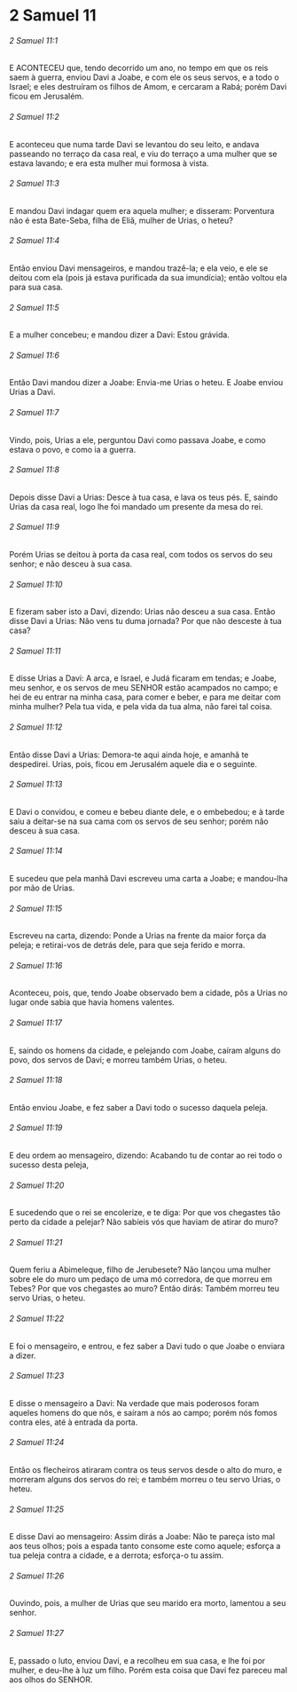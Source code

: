 # 2 Samuel 11

###### 2 Samuel 11:1

E ACONTECEU que, tendo decorrido um ano, no tempo em que os reis saem à guerra, enviou Davi a Joabe, e com ele os seus servos, e a todo o Israel; e eles destruíram os filhos de Amom, e cercaram a Rabá; porém Davi ficou em Jerusalém.

###### 2 Samuel 11:2

E aconteceu que numa tarde Davi se levantou do seu leito, e andava passeando no terraço da casa real, e viu do terraço a uma mulher que se estava lavando; e era esta mulher mui formosa à vista.

###### 2 Samuel 11:3

E mandou Davi indagar quem era aquela mulher; e disseram: Porventura não é esta Bate-Seba, filha de Eliã, mulher de Urias, o heteu?

###### 2 Samuel 11:4

Então enviou Davi mensageiros, e mandou trazê-la; e ela veio, e ele se deitou com ela (pois já estava purificada da sua imundícia); então voltou ela para sua casa.

###### 2 Samuel 11:5

E a mulher concebeu; e mandou dizer a Davi: Estou grávida.

###### 2 Samuel 11:6

Então Davi mandou dizer a Joabe: Envia-me Urias o heteu. E Joabe enviou Urias a Davi.

###### 2 Samuel 11:7

Vindo, pois, Urias a ele, perguntou Davi como passava Joabe, e como estava o povo, e como ia a guerra.

###### 2 Samuel 11:8

Depois disse Davi a Urias: Desce à tua casa, e lava os teus pés. E, saindo Urias da casa real, logo lhe foi mandado um presente da mesa do rei.

###### 2 Samuel 11:9

Porém Urias se deitou à porta da casa real, com todos os servos do seu senhor; e não desceu à sua casa.

###### 2 Samuel 11:10

E fizeram saber isto a Davi, dizendo: Urias não desceu a sua casa. Então disse Davi a Urias: Não vens tu duma jornada? Por que não desceste à tua casa?

###### 2 Samuel 11:11

E disse Urias a Davi: A arca, e Israel, e Judá ficaram em tendas; e Joabe, meu senhor, e os servos de meu SENHOR estão acampados no campo; e hei de eu entrar na minha casa, para comer e beber, e para me deitar com minha mulher? Pela tua vida, e pela vida da tua alma, não farei tal coisa.

###### 2 Samuel 11:12

Então disse Davi a Urias: Demora-te aqui ainda hoje, e amanhã te despedirei. Urias, pois, ficou em Jerusalém aquele dia e o seguinte.

###### 2 Samuel 11:13

E Davi o convidou, e comeu e bebeu diante dele, e o embebedou; e à tarde saiu a deitar-se na sua cama com os servos de seu senhor; porém não desceu à sua casa.

###### 2 Samuel 11:14

E sucedeu que pela manhã Davi escreveu uma carta a Joabe; e mandou-lha por mão de Urias.

###### 2 Samuel 11:15

Escreveu na carta, dizendo: Ponde a Urias na frente da maior força da peleja; e retirai-vos de detrás dele, para que seja ferido e morra.

###### 2 Samuel 11:16

Aconteceu, pois, que, tendo Joabe observado bem a cidade, pôs a Urias no lugar onde sabia que havia homens valentes.

###### 2 Samuel 11:17

E, saindo os homens da cidade, e pelejando com Joabe, caíram alguns do povo, dos servos de Davi; e morreu também Urias, o heteu.

###### 2 Samuel 11:18

Então enviou Joabe, e fez saber a Davi todo o sucesso daquela peleja.

###### 2 Samuel 11:19

E deu ordem ao mensageiro, dizendo: Acabando tu de contar ao rei todo o sucesso desta peleja,

###### 2 Samuel 11:20

E sucedendo que o rei se encolerize, e te diga: Por que vos chegastes tão perto da cidade a pelejar? Não sabíeis vós que haviam de atirar do muro?

###### 2 Samuel 11:21

Quem feriu a Abimeleque, filho de Jerubesete? Não lançou uma mulher sobre ele do muro um pedaço de uma mó corredora, de que morreu em Tebes? Por que vos chegastes ao muro? Então dirás: Também morreu teu servo Urias, o heteu.

###### 2 Samuel 11:22

E foi o mensageiro, e entrou, e fez saber a Davi tudo o que Joabe o enviara a dizer.

###### 2 Samuel 11:23

E disse o mensageiro a Davi: Na verdade que mais poderosos foram aqueles homens do que nós, e saíram a nós ao campo; porém nós fomos contra eles, até à entrada da porta.

###### 2 Samuel 11:24

Então os flecheiros atiraram contra os teus servos desde o alto do muro, e morreram alguns dos servos do rei; e também morreu o teu servo Urias, o heteu.

###### 2 Samuel 11:25

E disse Davi ao mensageiro: Assim dirás a Joabe: Não te pareça isto mal aos teus olhos; pois a espada tanto consome este como aquele; esforça a tua peleja contra a cidade, e a derrota; esforça-o tu assim.

###### 2 Samuel 11:26

Ouvindo, pois, a mulher de Urias que seu marido era morto, lamentou a seu senhor.

###### 2 Samuel 11:27

E, passado o luto, enviou Davi, e a recolheu em sua casa, e lhe foi por mulher, e deu-lhe à luz um filho. Porém esta coisa que Davi fez pareceu mal aos olhos do SENHOR.

